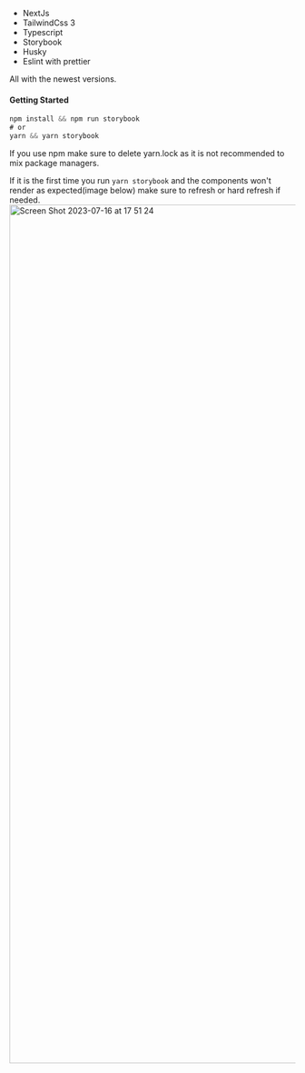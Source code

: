  - NextJs
 - TailwindCss 3
 - Typescript
 - Storybook
 - Husky
 - Eslint with prettier

All with the newest versions.


#### Getting Started
```js
npm install && npm run storybook
# or
yarn && yarn storybook
```

If you use npm make sure to delete yarn.lock as it is not recommended to mix package managers.


If it is the first time you run ```yarn storybook``` and the components won't render as expected(image below) make sure to refresh or hard refresh if needed.
<img width="1512" alt="Screen Shot 2023-07-16 at 17 51 24" src="https://github.com/alepaez-dev/next-js-with-tailwind3-with-storybook-with-typescript/assets/74441510/29576ae7-c2e2-4893-af62-29a7a291ceb8">

